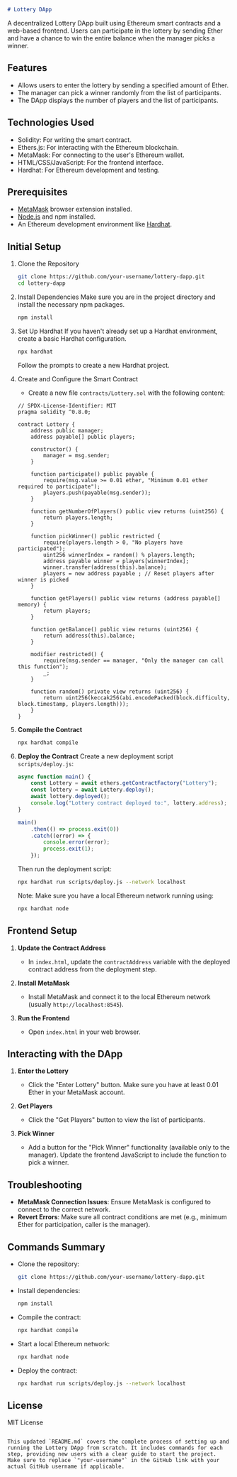 ```markdown
# Lottery DApp
```

A decentralized Lottery DApp built using Ethereum smart contracts and a web-based frontend. Users can participate in the lottery by sending Ether and have a chance to win the entire balance when the manager picks a winner.

## Features
- Allows users to enter the lottery by sending a specified amount of Ether.
- The manager can pick a winner randomly from the list of participants.
- The DApp displays the number of players and the list of participants.

## Technologies Used
- Solidity: For writing the smart contract.
- Ethers.js: For interacting with the Ethereum blockchain.
- MetaMask: For connecting to the user's Ethereum wallet.
- HTML/CSS/JavaScript: For the frontend interface.
- Hardhat: For Ethereum development and testing.

## Prerequisites
- [MetaMask](https://metamask.io/) browser extension installed.
- [Node.js](https://nodejs.org/) and npm installed.
- An Ethereum development environment like [Hardhat](https://hardhat.org/).


## Initial Setup
1. Clone the Repository

   ```bash
   git clone https://github.com/your-username/lottery-dapp.git
   cd lottery-dapp
   ```

2. Install Dependencies
   Make sure you are in the project directory and install the necessary npm packages.
   ```bash
   npm install
   ```

3. Set Up Hardhat
   If you haven't already set up a Hardhat environment, create a basic Hardhat configuration.
   ```bash
   npx hardhat
   ```
   Follow the prompts to create a new Hardhat project.

4. Create and Configure the Smart Contract

   - Create a new file `contracts/Lottery.sol` with the following content:

   ```solidity
   // SPDX-License-Identifier: MIT
   pragma solidity ^0.8.0;

   contract Lottery {
       address public manager;
       address payable[] public players;

       constructor() {
           manager = msg.sender;
       }

       function participate() public payable {
           require(msg.value >= 0.01 ether, "Minimum 0.01 ether required to participate");
           players.push(payable(msg.sender));
       }

       function getNumberOfPlayers() public view returns (uint256) {
           return players.length;
       }

       function pickWinner() public restricted {
           require(players.length > 0, "No players have participated");
           uint256 winnerIndex = random() % players.length;
           address payable winner = players[winnerIndex];
           winner.transfer(address(this).balance);
           players = new address payable ; // Reset players after winner is picked
       }

       function getPlayers() public view returns (address payable[] memory) {
           return players;
       }

       function getBalance() public view returns (uint256) {
           return address(this).balance;
       }

       modifier restricted() {
           require(msg.sender == manager, "Only the manager can call this function");
           _;
       }

       function random() private view returns (uint256) {
           return uint256(keccak256(abi.encodePacked(block.difficulty, block.timestamp, players.length)));
       }
   }
   ```

5. **Compile the Contract**
   ```bash
   npx hardhat compile
   ```

6. **Deploy the Contract**
   Create a new deployment script `scripts/deploy.js`:
   ```javascript
   async function main() {
       const Lottery = await ethers.getContractFactory("Lottery");
       const lottery = await Lottery.deploy();
       await lottery.deployed();
       console.log("Lottery contract deployed to:", lottery.address);
   }

   main()
       .then(() => process.exit(0))
       .catch((error) => {
           console.error(error);
           process.exit(1);
       });
   ```

   Then run the deployment script:
   ```bash
   npx hardhat run scripts/deploy.js --network localhost
   ```

   Note: Make sure you have a local Ethereum network running using:
   ```bash
   npx hardhat node
   ```

## Frontend Setup

1. **Update the Contract Address**
   - In `index.html`, update the `contractAddress` variable with the deployed contract address from the deployment step.

2. **Install MetaMask**
   - Install MetaMask and connect it to the local Ethereum network (usually `http://localhost:8545`).

3. **Run the Frontend**
   - Open `index.html` in your web browser.

## Interacting with the DApp

1. **Enter the Lottery**
   - Click the "Enter Lottery" button. Make sure you have at least 0.01 Ether in your MetaMask account.
   
2. **Get Players**
   - Click the "Get Players" button to view the list of participants.

3. **Pick Winner**
   - Add a button for the "Pick Winner" functionality (available only to the manager). Update the frontend JavaScript to include the function to pick a winner.

## Troubleshooting

- **MetaMask Connection Issues**: Ensure MetaMask is configured to connect to the correct network.
- **Revert Errors**: Make sure all contract conditions are met (e.g., minimum Ether for participation, caller is the manager).

## Commands Summary
- Clone the repository:
  ```bash
  git clone https://github.com/your-username/lottery-dapp.git
  ```
- Install dependencies:
  ```bash
  npm install
  ```
- Compile the contract:
  ```bash
  npx hardhat compile
  ```
- Start a local Ethereum network:
  ```bash
  npx hardhat node
  ```
- Deploy the contract:
  ```bash
  npx hardhat run scripts/deploy.js --network localhost
  ```

## License
MIT License
```

This updated `README.md` covers the complete process of setting up and running the Lottery DApp from scratch. It includes commands for each step, providing new users with a clear guide to start the project. Make sure to replace `"your-username"` in the GitHub link with your actual GitHub username if applicable.